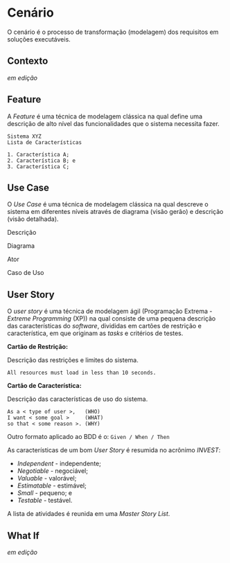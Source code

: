 # Cenário

O cenário é o processo de transformação \(modelagem\) dos requisitos em soluções executáveis.

## Contexto

_em edição_

## Feature

A _Feature_ é uma técnica de modelagem clássica na qual define uma descrição de alto nível das funcionalidades que o sistema necessita fazer.

```
Sistema XYZ
Lista de Características

1. Característica A;
2. Característica B; e
3. Característica C;
```

## Use Case

O _Use Case_ é uma técnica de modelagem clássica na qual descreve o sistema em diferentes níveis através de diagrama \(visão gerão\) e descrição \(visão detalhada\).

Descrição

Diagrama

Ator

Caso de Uso

## User Story

O _user story_ é uma técnica de modelagem ágil \(Programação Extrema - _Extreme Programming_ \(XP\)\) na qual consiste de uma pequena descrição das características do _software_, divididas em cartões de restrição e característica, em que originam as _tasks_ e critérios de testes.

**Cartão de Restrição:**

Descrição das restrições e limites do sistema.

```
All resources must load in less than 10 seconds.
```

**Cartão de Característica:**

Descrição das características de uso do sistema.

```
As a < type of user >,   (WHO)
I want < some goal >     (WHAT)
so that < some reason >. (WHY)
```

Outro formato aplicado ao BDD é o: `Given / When / Then`

As características de um bom _User Story_ é resumida no acrônimo _INVEST_:

* _Independent_ - independente;
* _Negotiable_ - negociável;
* _Valuable_ - valorável;
* _Estimatable_ - estimável;
* _Small_ - pequeno; e
* _Testable_ - testável.

A lista de atividades é reunida em uma _Master Story List_.

## What If

_em edição_

